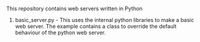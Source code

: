 This repository contains web servers written in Python
1. basic_server.py - This uses the internal python libraries to make a basic web server.  The example contains a class to override the default behaviour of the python web server.
